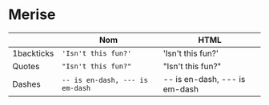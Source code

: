 # Merise

|                |Nom                         |HTML                         |
|----------------|-------------------------------|-----------------------------|
|1backticks|`'Isn't this fun?'`            |'Isn't this fun?'            |
|Quotes          |`"Isn't this fun?"`            |"Isn't this fun?"            |
|Dashes          |`-- is en-dash, --- is em-dash`|-- is en-dash, --- is em-dash|


<!--stackedit_data:
eyJoaXN0b3J5IjpbLTgwMjM1MTg0MiwtMzg5NDQ2MzI3XX0=
-->